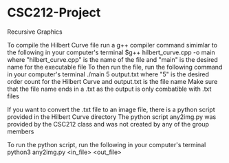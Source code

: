 # CSC212-Project
Recursive Graphics


To compile the Hilbert Curve file run a g++ compiler command simimlar to the following in your computer's terminal 
$g++ hilbert_curve.cpp -o main
where "hilbert_curve.cpp" is the name of the file and "main" is the desired name for the executable file
To then run the file, run the following command in your computer's terminal
./main 5 output.txt
where "5" is the desired order count for the Hilbert Curve and output.txt is the file name
Make sure that the file name ends in a .txt as the output is only combatible with .txt files

If you want to convert the .txt file to an image file, there is a python script provided in the Hilbert Curve directory
The python script any2img.py was provided by the CSC212 class and was not created by any of the group members

To run the python script, run the following in your computer's terminal
python3 any2img.py <in_file> <out_file>

